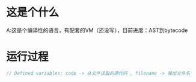 # 这是个什么
A:这是个编译性的语言，有配套的VM（还没写），目前进度：AST到bytecode

# 运行过程

```c++
// Defined variables: code -> 从文件读取的源代码 , filename -> 输出文件名

```

